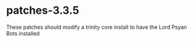 # patches-3.3.5

These patches should modify a trinity core install to have the Lord Psyan Bots installed
